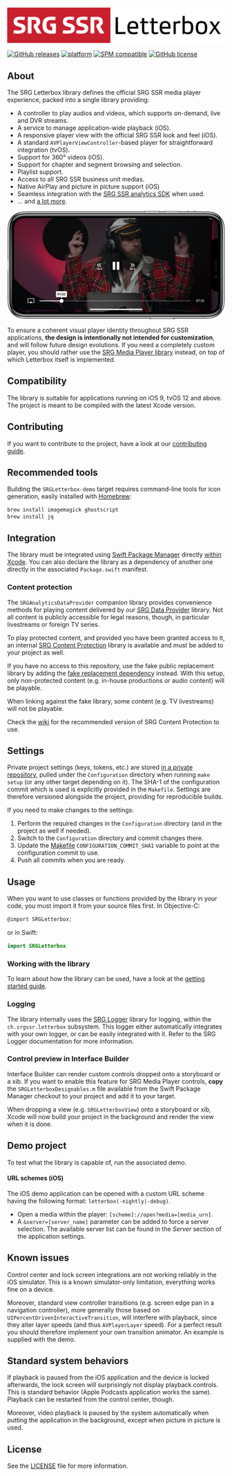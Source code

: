 [![SRG Letterbox logo](README-images/logo.png)](https://github.com/SRGSSR/srgletterbox-apple)

[![GitHub releases](https://img.shields.io/github/v/release/SRGSSR/srgletterbox-apple)](https://github.com/SRGSSR/srgletterbox-apple/releases) [![platform](https://img.shields.io/badge/platfom-ios%20%7C%20tvos-blue)](https://github.com/SRGSSR/srgletterbox-apple) [![SPM compatible](https://img.shields.io/badge/SPM-compatible-4BC51D.svg?style=flat)](https://swift.org/package-manager) [![GitHub license](https://img.shields.io/github/license/SRGSSR/srgletterbox-apple)](https://github.com/SRGSSR/srgletterbox-apple/blob/master/LICENSE) 

## About

The SRG Letterbox library defines the official SRG SSR media player experience, packed into a single library providing:

* A controller to play audios and videos, which supports on-demand, live and DVR streams.
* A service to manage application-wide playback (iOS).
* A responsive player view with the official SRG SSR look and feel (iOS).
* A standard `AVPlayerViewController`-based player for straightforward integration (tvOS).
* Support for 360° videos (iOS).
* Support for chapter and segment browsing and selection. 
* Playlist support.
* Access to all SRG SSR business unit medias.
* Native AirPlay and picture in picture support (iOS)
* Seamless integration with the [SRG SSR analytics SDK](https://github.com/SRGSSR/srganalytics-apple) when used.
* ... and [a lot more](FEATURES.md).

<p align="center"><img src="README-images/letterbox.jpg"/></p>

To ensure a coherent visual player identity throughout SRG SSR applications, **the design is intentionally not intended for customization**, and will follow future design evolutions. If you need a completely custom player, you should rather use the [SRG Media Player library](https://github.com/SRGSSR/srgmediaplayer-apple) instead, on top of which Letterbox itself is implemented.

## Compatibility

The library is suitable for applications running on iOS 9, tvOS 12 and above. The project is meant to be compiled with the latest Xcode version.

## Contributing

If you want to contribute to the project, have a look at our [contributing guide](CONTRIBUTING.md).

## Recommended tools

Building the `SRGLetterbox-demo` target requires command-line tools for icon generation, easily installed with [Homebrew](https://brew.sh/):
	
	brew install imagemagick ghostscript
	brew install jq

## Integration

The library must be integrated using [Swift Package Manager](https://swift.org/package-manager) directly [within Xcode](https://developer.apple.com/documentation/xcode/adding_package_dependencies_to_your_app). You can also declare the library as a dependency of another one directly in the associated `Package.swift` manifest.

### Content protection

The `SRGAnalyticsDataProvider` companion library provides convenience methods for playing content delivered by our [SRG Data Provider](https://github.com/SRGSSR/srgdataprovider-apple) library. Not all content is publicly accessible for legal reasons, though, in particular livestreams or foreign TV series.

To play protected content, and provided you have been granted access to it, an internal [SRG Content Protection](https://github.com/SRGSSR/srgcontentprotection-apple) library is available and must be added to your project as well.

If you have no access to this repository, use the fake public replacement library by adding the [fake replacement dependency](SRGSSR/srgcontentprotection-fake-apple) instead. With this setup, only non-protected content (e.g. in-house productions or audio content) will be playable.

When linking against the fake library, some content (e.g. TV livestreams) will not be playable.

Check the [wiki](https://github.com/SRGSSR/srgletterbox-apple/wiki/Version-matrix) for the recommended version of SRG Content Protection to use.

## Settings

Private project settings (keys, tokens, etc.) are stored [in a private repository](https://github.com/SRGSSR/srgletterbox-apple-configuration), pulled under the `Configuration` directory when running `make setup` (or any other target depending on it). The SHA-1 of the configuration commit which is used is explicitly provided in the `Makefile`. Settings are therefore versioned alongside the project, providing for reproducible builds.

If you need to make changes to the settings:

1. Perform the required changes in the `Configuration` directory (and in the project as well if needed).
1. Switch to the `Configuration` directory and commit changes there.
1. Update the [Makefile](../Makefile) `CONFIGURATION_COMMIT_SHA1` variable to point at the configuration commit to use.
1. Push all commits when you are ready.

## Usage

When you want to use classes or functions provided by the library in your code, you must import it from your source files first. In Objective-C:

```objective-c
@import SRGLetterbox;
```

or in Swift:

```swift
import SRGLetterbox
```

### Working with the library

To learn about how the library can be used, have a look at the [getting started guide](GETTING_STARTED.md).

### Logging

The library internally uses the [SRG Logger](https://github.com/SRGSSR/srglogger-apple) library for logging, within the `ch.srgssr.letterbox` subsystem. This logger either automatically integrates with your own logger, or can be easily integrated with it. Refer to the SRG Logger documentation for more information.

### Control preview in Interface Builder

Interface Builder can render custom controls dropped onto a storyboard or a xib. If you want to enable this feature for SRG Media Player controls, **copy** the `SRGLetterboxDesignables.m` file available from the Swift Package Manager checkout to your project and add it to your target.

When dropping a view (e.g. `SRGLetterboxView`) onto a storyboard or xib, Xcode will now build your project in the background and render the view when it is done.

## Demo project

To test what the library is capable of, run the associated demo.

#### URL schemes (iOS)

The iOS demo application can be opened with a custom URL scheme having the following format: `letterbox(-nightly|-debug)`.

* Open a media within the player: `[scheme]://open?media=[media_urn]`.
* A `&server=[server_name]` parameter can be added to force a server selection. The available server list can be found in the _Server_ section of the application settings.

## Known issues

Control center and lock screen integrations are not working reliably in the iOS simulator. This is a known simulator-only limitation, everything works fine on a device. 

Moreover, standard view controller transitions (e.g. screen edge pan in a navigation controller), more generally those based on `UIPercentDrivenInteractiveTransition`, will interfere with playback, since they alter layer speeds (and thus `AVPlayerLayer` speed). For a perfect result you should therefore implement your own transition animator. An example is supplied with the demo.

## Standard system behaviors

If playback is paused from the iOS application and the device is locked afterwards, the lock screen will surprisingly not display playback controls. This is standard behavior (Apple Podcasts application works the same). Playback can be restarted from the control center, though.

Moreover, video playback is paused by the system automatically when putting the application in the background, except when picture in picture is used.

## License

See the [LICENSE](../LICENSE) file for more information.
